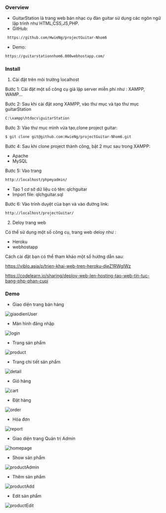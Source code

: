 ### Overview
- GuitarStation là trang web bán nhạc cụ đàn guitar sử dụng các ngôn ngữ lập trình như HTML,CSS,JS,PHP.
- GitHub: 
```bash
 https://github.com/HwieNg/projectGuitar-Nhom6
```
- Demo: 
```bash
https://guitarstationnhom6.000webhostapp.com/
```

### Install

1) Cài đặt trên môi trường localhost

Bước 1: Cài đặt một số công cụ giả lập server miễn phí như : XAMPP, WAMP...

Bước 2: Sau khi cài đặt xong XAMPP, vào thư mục và tạo thư mục guitarStation
```bash
C:\xampp\htdocs\guitarStation
```
Bước 3: Vào thư mục mình vừa tạo,clone project guitar:
```bash
$ git clone git@github.com:HwieNg/projectGuitar-Nhom6.git
```
Bước 4: Sau khi clone project thành công, bật 2 mục sau trong XAMPP:
* Apache
* MySQL

Bước 5: Vào trang 
```bash
http://localhost/phpmyadmin/
```
* Tạo 1 cơ sở dữ liệu có tên: qlchguitar
* Import file: qlchguitar.sql 

Bước 6: Vào trình duyệt của bạn và vào đường link:
```bash
http://localhost/projectGuitar/
```
2) Deloy trang web

Có thể sử dụng một số công cụ, trang web deloy như :
* Heroku
* webhostapp

Cách cài đặt bạn có thể tham khảo một số hướng dẫn sau:

https://viblo.asia/p/trien-khai-web-tren-heroku-djeZ1RWglWz

https://codelearn.io/sharing/deploy-web-len-hosting-tao-web-tin-tuc-bang-php-phan-cuoi

### Demo
- Giao diện trang bán hàng

![giaodienUser](https://user-images.githubusercontent.com/72747007/144338307-4cae034a-b502-4c50-86a8-9316c61029a4.png)

- Màn hình đăng nhập

![login](https://user-images.githubusercontent.com/72747007/144338433-9b574868-c3bd-4239-a468-1e23c5c3fd99.png)

- Trang sản phẩm

![product](https://user-images.githubusercontent.com/72747007/144338593-3be471ae-4ae4-4f6d-bae3-c1322512b5ae.png)

- Trang chi tiết sản phẩm

![detail](https://user-images.githubusercontent.com/72747007/144338698-654b5630-dcb6-412b-97e8-0860e95cb567.png)

- Giỏ hàng

![cart](https://user-images.githubusercontent.com/72747007/144338787-9fcc1814-17b2-4a92-a4f1-a7554f8ea5af.png)

- Đặt hàng

![order](https://user-images.githubusercontent.com/72747007/144339346-246fd355-f271-495e-a774-ba27044220c2.png)

- Hóa đơn

![report](https://user-images.githubusercontent.com/72747007/144339576-58e435b5-3ca5-4a70-9bb2-baf9ba0e52eb.png)


- Giao diện trang Quản trị Admin

![homepage](https://user-images.githubusercontent.com/72747007/144340036-3d628926-6f7e-47a5-ba9c-06d3339515da.png)

- Show sản phẩm

![productAdmin](https://user-images.githubusercontent.com/72747007/144340060-160b6eea-fe40-4b09-aef8-81e55ec3c48b.png)

- Thêm sản phẩm

![productAdd](https://user-images.githubusercontent.com/72747007/144340075-49e004c9-2954-4224-a526-c5d7354d4876.png)

- Edit sản phẩm


![productEdit](https://user-images.githubusercontent.com/72747007/144340476-b7c9e032-0d17-419a-9606-f2e948f59ea0.png)




